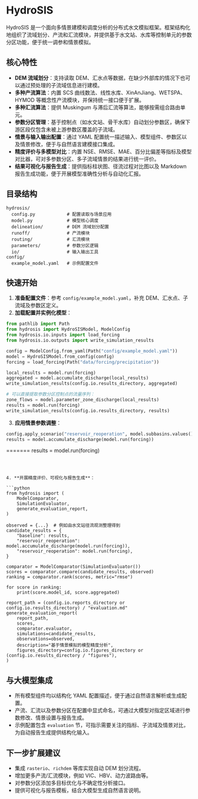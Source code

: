 # HydroSIS

HydroSIS 是一个面向多情景建模和调度分析的分布式水文模拟框架。框架结构化地组织了流域划分、产流和汇流模块，并提供基于水文站、水库等控制单元的参数分区功能，便于统一调参和情景模拟。

## 核心特性

- **DEM 流域划分**：支持读取 DEM、汇水点等数据，在缺少外部库的情况下也可以通过预处理的子流域信息进行建模。
- **多种产流算法**：内置 SCS 曲线数法、线性水库、XinAnJiang、WETSPA、HYMOD 等概念性产流模块，并保持统一接口便于扩展。
- **多种汇流算法**：提供 Muskingum 与滞后汇流等算法，能够按需组合路由单元。
- **参数分区管理**：基于控制点（如水文站、骨干水库）自动划分参数区，确保下游区段仅包含未被上游参数区覆盖的子流域。
- **情景与输入输出配置**：通过 YAML 配置统一描述输入、模型组件、参数区以及情景修改，便于与自然语言建模接口集成。
- **精度评价与多模型对比**：内置 NSE、RMSE、MAE、百分比偏差等指标及模型对比器，可对多参数分区、多子流域情景的结果进行统一评价。
- **结果可视化与报告生成**：提供指标柱状图、径流过程对比图以及 Markdown 报告生成功能，便于开展模型准确性分析与自动化汇报。


## 目录结构

```
hydrosis/
  config.py            # 配置读取与场景应用
  model.py             # 模型核心调度
  delineation/         # DEM 流域划分配置
  runoff/              # 产流模块
  routing/             # 汇流模块
  parameters/          # 参数分区逻辑
  io/                  # 输入输出工具
config/
  example_model.yaml   # 示例配置文件
```

## 快速开始

1. **准备配置文件**：参考 `config/example_model.yaml`，补充 DEM、汇水点、子流域及参数区定义。
2. **加载配置并实例化模型**：

```python
from pathlib import Path
from hydrosis import HydroSISModel, ModelConfig
from hydrosis.io.inputs import load_forcing
from hydrosis.io.outputs import write_simulation_results

config = ModelConfig.from_yaml(Path("config/example_model.yaml"))
model = HydroSISModel.from_config(config)
forcing = load_forcing(Path("data/forcing/precipitation"))

local_results = model.run(forcing)
aggregated = model.accumulate_discharge(local_results)
write_simulation_results(config.io.results_directory, aggregated)

# 可以直接提取参数分区控制点的流量序列：
zone_flows = model.parameter_zone_discharge(local_results)
results = model.run(forcing)
write_simulation_results(config.io.results_directory, results)

```

3. **应用情景参数调整**：

```python
config.apply_scenario("reservoir_reoperation", model.subbasins.values())
results = model.accumulate_discharge(model.run(forcing))
```

=======
results = model.run(forcing)
```



4. **开展精度评价、可视化与报告生成**：

```python
from hydrosis import (
    ModelComparator,
    SimulationEvaluator,
    generate_evaluation_report,
)

observed = {...}  # 例如由水文站径流观测整理得到
candidate_results = {
    "baseline": results,
    "reservoir_reoperation": model.accumulate_discharge(model.run(forcing)),
    "reservoir_reoperation": model.run(forcing),
}

comparator = ModelComparator(SimulationEvaluator())
scores = comparator.compare(candidate_results, observed)
ranking = comparator.rank(scores, metric="rmse")

for score in ranking:
    print(score.model_id, score.aggregated)

report_path = (config.io.reports_directory or config.io.results_directory) / "evaluation.md"
generate_evaluation_report(
    report_path,
    scores,
    comparator.evaluator,
    simulations=candidate_results,
    observations=observed,
    description="基于情景模拟的模型精度分析",
    figures_directory=config.io.figures_directory or (config.io.results_directory / "figures"),
)
```

## 与大模型集成

- 所有模型组件均以结构化 YAML 配置描述，便于通过自然语言解析或生成配置。
- 产流、汇流以及参数分区在配置中显式命名，可通过大模型对指定区域进行参数修改、情景设置与报告生成。
- 示例配置包含 `evaluation` 节，可指示需要关注的指标、子流域及情景对比，为自动报告生成提供结构化输入。


## 下一步扩展建议

- 集成 `rasterio`、`richdem` 等库实现自动 DEM 划分流程。
- 增加更多产流/汇流模块，例如 VIC、HBV、动力波路由等。
- 对参数分区添加多目标优化与不确定性分析接口。
- 提供可视化与报告模板，结合大模型生成自然语言说明。
